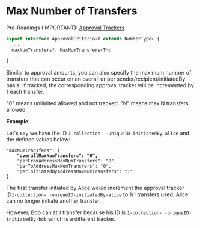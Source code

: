 # Max Number of Transfers

Pre-Readings (IMPORTANT): [Approval Trackers](approval-trackers.md)

```typescript
export interface ApprovalCriteria<T extends NumberType> {
  ...
  maxNumTransfers?: MaxNumTransfers<T>;
  ...
}
```

Similar to approval amounts, you can also specify the maximum number of transfers that can occur on an overall or per sender/recipient/initiatedBy basis. If tracked, the corresponding approval tracker will be incremented by 1 each transfer.&#x20;

"0" means unlimited allowed and not tracked. "N" means max N transfers allowed.

**Example**

Let's say we have the ID `1-collection- -uniqueID-initiatedBy-alice` and the defined values below:

<pre class="language-json"><code class="lang-json">"maxNumTransfers": {
<strong>    "overallMaxNumTransfers": "0",
</strong>    "perFromAddressMaxNumTransfers": "0",
    "perToAddressMaxNumTransfers": "0",
    "perInitiatedByAddressMaxNumTransfers": "1"
}
</code></pre>

The first transfer initiated by Alice would increment the approval tracker ID`1-collection- -uniqueID-initiatedBy-alice` to 1/1 transfers used. Alice can no longer initiate another transfer.

However, Bob can still transfer because his ID is `1-collection- -uniqueID-initiatedBy-bob` which is a different tracker.
